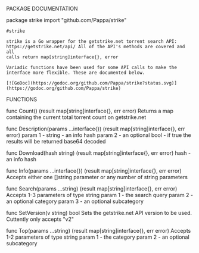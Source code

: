 PACKAGE DOCUMENTATION

package strike
    import "github.com/Pappa/strike"

    #strike

    strike is a Go wrapper for the getstrike.net torrent search API:
    https://getstrike.net/api/ All of the API's methods are covered and all
    calls return map[string]interface{}, error

    Variadic functions have been used for some API calls to make the
    interface more flexible. These are documented below.

    [![GoDoc](https://godoc.org/github.com/Pappa/strike?status.svg)](https://godoc.org/github.com/Pappa/strike)

FUNCTIONS

func Count() (result map[string]interface{}, err error)
    Returns a map containing the current total torrent count on
    getstrike.net

func Description(params ...interface{}) (result map[string]interface{}, err error)
    param 1 - string - an info hash param 2 - an optional bool - if true the
    results will be returned base64 decoded

func Download(hash string) (result map[string]interface{}, err error)
    hash - an info hash

func Info(params ...interface{}) (result map[string]interface{}, err error)
    Accepts either one []string parameter or any number of string parameters

func Search(params ...string) (result map[string]interface{}, err error)
    Accepts 1-3 parameters of type string param 1 - the search query param 2
    - an optional category param 3 - an optional subcategory

func SetVersion(v string) bool
    Sets the getstrike.net API version to be used. Cuttently only accepts
    "v2"

func Top(params ...string) (result map[string]interface{}, err error)
    Accepts 1-2 parameters of type string param 1 - the category param 2 -
    an optional subcategory


